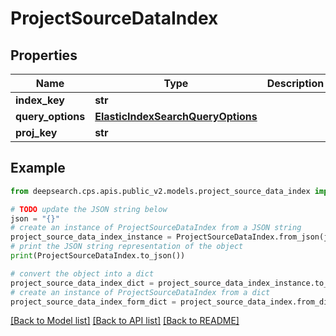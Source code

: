 # ProjectSourceDataIndex


## Properties

Name | Type | Description | Notes
------------ | ------------- | ------------- | -------------
**index_key** | **str** |  | 
**query_options** | [**ElasticIndexSearchQueryOptions**](ElasticIndexSearchQueryOptions.md) |  | 
**proj_key** | **str** |  | 

## Example

```python
from deepsearch.cps.apis.public_v2.models.project_source_data_index import ProjectSourceDataIndex

# TODO update the JSON string below
json = "{}"
# create an instance of ProjectSourceDataIndex from a JSON string
project_source_data_index_instance = ProjectSourceDataIndex.from_json(json)
# print the JSON string representation of the object
print(ProjectSourceDataIndex.to_json())

# convert the object into a dict
project_source_data_index_dict = project_source_data_index_instance.to_dict()
# create an instance of ProjectSourceDataIndex from a dict
project_source_data_index_form_dict = project_source_data_index.from_dict(project_source_data_index_dict)
```
[[Back to Model list]](../README.md#documentation-for-models) [[Back to API list]](../README.md#documentation-for-api-endpoints) [[Back to README]](../README.md)


